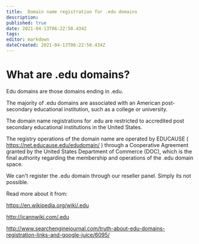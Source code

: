 ```yaml
---
title:  Domain name registration for .edu domains 
description: 
published: true
date: 2021-04-13T06:22:50.434Z
tags: 
editor: markdown
dateCreated: 2021-04-13T06:22:50.434Z
---
```


# What are .edu domains?
Edu domains are those domains ending in .edu.

The majority of .edu domains are associated with an American post-secondary educational institution, such as a college or university.

The domain name registrations for .edu are restricted to accredited post secondary educational institutions in the United States.

The registry operations of the domain name are operated by EDUCAUSE ( https://net.educause.edu/edudomain/ ) through a Cooperative Agreement granted by the United States Department of Commerce (DOC), which is the final authority regarding the membership and operations of the .edu domain space.

We can't register the .edu domain through our reseller panel. Simply its not possible. 



Read more about it from:

https://en.wikipedia.org/wiki/.edu

http://icannwiki.com/.edu

http://www.searchenginejournal.com/truth-about-edu-domains-registration-links-and-google-juice/6095/